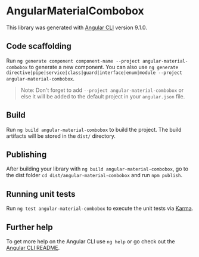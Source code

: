 # AngularMaterialCombobox

This library was generated with [Angular CLI](https://github.com/angular/angular-cli) version 9.1.0.

## Code scaffolding

Run `ng generate component component-name --project angular-material-combobox` to generate a new component. You can also use `ng generate directive|pipe|service|class|guard|interface|enum|module --project angular-material-combobox`.
> Note: Don't forget to add `--project angular-material-combobox` or else it will be added to the default project in your `angular.json` file. 

## Build

Run `ng build angular-material-combobox` to build the project. The build artifacts will be stored in the `dist/` directory.

## Publishing

After building your library with `ng build angular-material-combobox`, go to the dist folder `cd dist/angular-material-combobox` and run `npm publish`.

## Running unit tests

Run `ng test angular-material-combobox` to execute the unit tests via [Karma](https://karma-runner.github.io).

## Further help

To get more help on the Angular CLI use `ng help` or go check out the [Angular CLI README](https://github.com/angular/angular-cli/blob/master/README.md).

